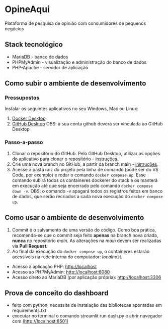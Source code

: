 # OpineAqui
Plataforma de pesquisa de opinião com consumidores de pequenos negócios

## Stack tecnológico
- MariaDB - banco de dados
- PHPMyAdmin - visualização e administração do banco de dados
- PHP-Apache - servidor de aplicação

## Como subir o ambiente de desenvolvimento

### Pressupostos
Instalar os seguintes aplicativos no seu Windows, Mac ou Linux:
1. [Docker Desktop](https://www.docker.com/products/docker-desktop/)
2. [GitHub Desktop](https://desktop.github.com/download/)
OBS: a sua conta github deverá ser vinculada ao GitHub Desktop

### Passo-a-passo

1. Clonar o repositório do GitHub. Pelo GitHub Desktop, utilizar as opções do aplicativo para clonar o repositório - [instruções](https://docs.github.com/pt/desktop/adding-and-cloning-repositories/cloning-and-forking-repositories-from-github-desktop).
2. Crie uma nova branch no GitHub, a partir da branch main - [instruções](https://docs.github.com/pt/desktop/making-changes-in-a-branch/managing-branches-in-github-desktop).
3. Acesse a pasta raiz do projeto pela linha de comando (pode ser do VS Code, por exemplo) e rodar o comando `docker compose up`. Esse comando subirá todos os containeres dockerer do stack e os manterá em execução até que seja encerrado pelo comando `docker compose down -v`. 
OBS: o comando -v apagará todos os registros feitos em banco de dados, que serão recriados a cada nova execução do `docker compose up`.

## Como usar o ambiente de desenvolvimento
1. Commit é o salvamento de uma versão do código. Como boa prática, recomenda-se que o commit seja feito **apenas** na branch nova criada, **nunca** no repositório *main*. As alterações na *main* devem ser realizadas via **Pull Request**.
2. Ao final da execução do `docker compose up`, o containeres estarão acessíveis na rede interna do computador: *localhost*.
- Acesso à aplicação PHP: [http://localhost](http://localhost)
- Acesso ao PHPMyAdmin: [http://localhost:8080](http://localhost:8080)
- Acesso direto ao MariaDB (por aplicação própria): [http://localhost:3306](http://localhost:3306)

## Prova de conceito do dashboard
- feito com python, necessita de instalação das bibliotecas apontadas em requirements.txt
- executar no terminal o comando streamlit run dash.py e abrir navegador com [(http://localhost:8501)](http://localhost:8501)
